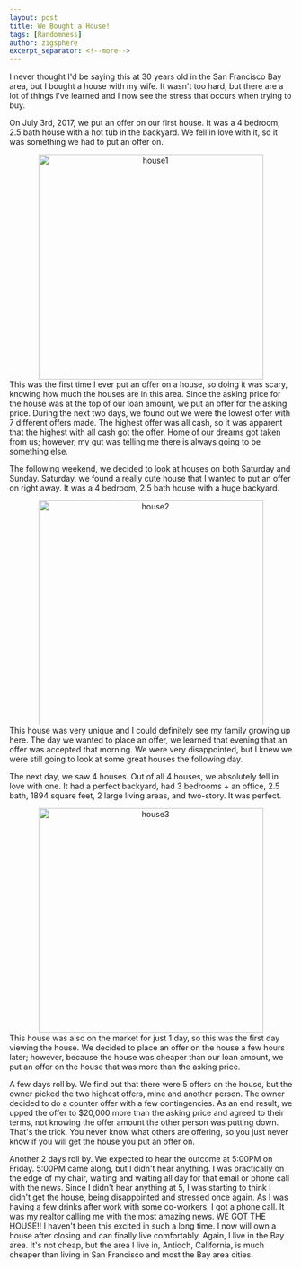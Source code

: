 ```yaml
---
layout: post
title: We Bought a House!
tags: [Randomness]
author: zigsphere
excerpt_separator: <!--more-->
---
```


I never thought I'd be saying this at 30 years old in the San Francisco Bay area, but I bought a house with my wife. It wasn't too hard, but there are a lot of things I've learned and I now see the stress that occurs when trying to buy.

On July 3rd, 2017, we put an offer on our first house. It was a 4 bedroom, 2.5 bath house with a hot tub in the backyard. We fell in love with it, so it was something we had to put an offer on. <center><img src="https://www.josephziegler.com/media/house1.jpg" width="400" alt="house1"></center>
This was the first time I ever put an offer on a house, so doing it was scary, knowing how much the houses are in this area. Since the asking price for the house was at the top of our loan amount, we put an offer for the asking price. During the next two days, we found out we were the lowest offer with 7 different offers made. The highest offer was all cash, so it was apparent that the highest with all cash got the offer. Home of our dreams got taken from us; however, my gut was telling me there is always going to be something else.

The following weekend, we decided to look at houses on both Saturday and Sunday. Saturday, we found a really cute house that I wanted to put an offer on right away. It was a 4 bedroom, 2.5 bath house with a huge backyard. <center><img src="https://www.josephziegler.com/media/house2.jpg" width="400" alt="house2"></center> This house was very unique and I could definitely see my family growing up here. The day we wanted to place an offer, we learned that evening that an offer was accepted that morning. We were very disappointed, but I knew we were still going to look at some great houses the following day. 

The next day, we saw 4 houses. Out of all 4 houses, we absolutely fell in love with one. It had a perfect backyard, had 3 bedrooms + an office, 2.5 bath, 1894 square feet, 2 large living areas, and two-story. It was perfect. <center><img src="https://www.josephziegler.com/media/house3.jpg" width="400" alt="house3"></center> This house was also on the market for just 1 day, so this was the first day viewing the house. We decided to place an offer on the house a few hours later; however, because the house was cheaper than our loan amount, we put an offer on the house that was more than the asking price.

A few days roll by. We find out that there were 5 offers on the house, but the owner picked the two highest offers, mine and another person. The owner decided to do a counter offer with a few contingencies. As an end result, we upped the offer to $20,000 more than the asking price and agreed to their terms, not knowing the offer amount the other person was putting down. That's the trick. You never know what others are offering, so you just never know if you will get the house you put an offer on.

Another 2 days roll by. We expected to hear the outcome at 5:00PM on Friday. 5:00PM came along, but I didn't hear anything. I was practically on the edge of my chair, waiting and waiting all day for that email or phone call with the news. Since I didn't hear anything at 5, I was starting to think I didn't get the house, being disappointed and stressed once again. As I was having a few drinks after work with some co-workers, I got a phone call. It was my realtor calling me with the most amazing news. WE GOT THE HOUSE!! I haven't been this excited in such a long time. I now will own a house after closing and can finally live comfortably. Again, I live in the Bay area. It's not cheap, but the area I live in, Antioch, California, is much cheaper than living in San Francisco and most the Bay area cities.